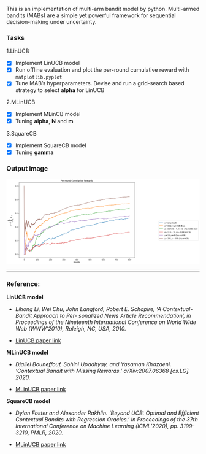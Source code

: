 This is an implementation of multi-arm bandit model by python. Multi-armed bandits (MABs) are a simple yet powerful framework for sequential decision-making under uncertainty.
### Tasks

1.LinUCB
- [x] Implement LinUCB model
- [x] Run offline evaluation and plot the per-round cumulative reward with `matplotlib.pyplot`
- [x] Tune MAB’s hyperparameters. Devise and run a grid-search based strategy to select **alpha** for LinUCB 

2.MLinUCB
- [x] Implement MLinCB model
- [x] Tuning **alpha**, **N** and **m**

3.SquareCB
- [x] Implement SquareCB model
- [x] Tuning **gamma**
 
### Output image

![model performance](https://github.com/zoe-zhang-seu/LinUCB-MLinUCB-SquareCB/blob/main/performance%20comparison.png)

---

### Reference:

**LinUCB model**

- *Lihong Li, Wei Chu, John Langford, Robert E. Schapire, ‘A Contextual-Bandit Approach to Per- sonalized News Article Recommendation’, in Proceedings of the Nineteenth International Conference on World Wide Web (WWW’2010), Raleigh, NC, USA, 2010.*

- [LinUCB paper link](https://arxiv.org/pdf/1003.0146.pdf)

**MLinUCB model**

- *Djallel Bouneffouf, Sohini Upadhyay, and Yasaman Khazaeni. ‘Contextual Bandit with Missing Rewards.’ arXiv:2007.06368 [cs.LG]. 2020.*

- [MLinUCB paper link](https://arxiv.org/pdf/2007.06368.pdf)

**SquareCB model**

- *Dylan Foster and Alexander Rakhlin. ‘Beyond UCB: Optimal and Efficient Contextual Bandits with Regression Oracles.’ In Proceedings of the 37th International Conference on Machine Learning (ICML’2020), pp. 3199-3210, PMLR, 2020.*

- [MLinUCB paper link](http://proceedings.mlr.press/v119/foster20a/foster20a.pdf)
